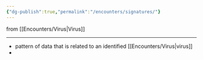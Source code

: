 ```yaml
---
{"dg-publish":true,"permalink":"/encounters/signatures/"}
---
```


from [[Encounters/Virus\|Virus]]
___
- pattern of data that is related to an identified [[Encounters/Virus\|virus]]
- 